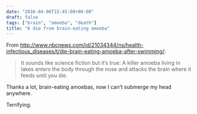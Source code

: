 ```yaml
---
date: "2016-04-06T15:45:08+00:00"
draft: false
tags: ["brain", "amoeba", "death"]
title: "6 die from brain-eating amoeba"
---
```

From http://www.nbcnews.com/id/21034344/ns/health-infectious_diseases/t/die-brain-eating-amoeba-after-swimming/:

>It sounds like science fiction but it’s true: A killer amoeba living in lakes enters the body through the nose and attacks the brain where it feeds until you die.

Thanks a lot, brain-eating amoebas, now I can’t submerge my head anywhere.

Terrifying.
